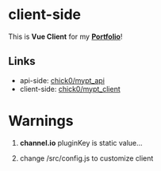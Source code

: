 # client-side
This is **Vue Client** for my **[Portfolio](https://ch1ck.xyz)**!

## Links
* api-side: [chick0/mypt_api](https://github.com/chick0/mypt_api)
* client-side: [chick0/mypt_client](https://github.com/chick0/mypt_client)


# Warnings

1. **channel.io** pluginKey is static value...

2. change /src/config.js to customize client
